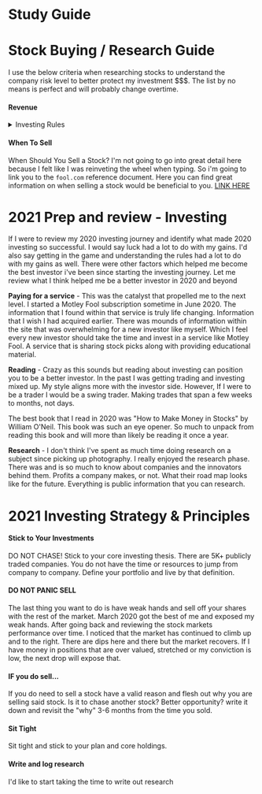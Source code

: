 # Study Guide

# Stock Buying / Research Guide
I use the below criteria when researching stocks to understand the company risk level to better protect my investment $$$. The list by no means is perfect and will probably change overtime.

#### Revenue

<details>
<summary> Investing Rules </summary>

- [ ] Look at stocks objectively
- [ ] Know current market conditions. Are we in a uptrend, downtrend, or chop fest?
- [ ] 25 <b>CORE</b> positions
- [ ] Hold for 5 years - Until the story changes
- [ ] Lean towards small caps and 10x opportunities
- [ ] Know what you are buying - <b>RESEARCH FIRST </b>
- [ ] Hold during price swings which are expected. You are not a seasoned trader so dont try to time a damn thing. 
- [ ] Target Leaders / Innovators 
- [ ] Have a reason to sell / Bear case

</details>

#### When To Sell

When Should You Sell a Stock? I'm not going to go into great detail here because I felt like I was reinveting the wheel when typing. So i'm going to link you to the `fool.com` reference document. Here you can find great information on when selling a stock would be beneficial to you. [LINK HERE](https://www.fool.com/investing/how-to-invest/stocks/when-to-sell-stocks/)

# 2021 Prep and review - Investing

If I were to review my 2020 investing journey and identify what made 2020 investing so successful. I would say luck had a lot to do with my gains. I'd also say getting in the game and understanding the rules had a lot to do with my gains as well. There were other factors which helped me become the best investor i've been since starting the investing journey. Let me review what I think helped me be a better investor in 2020 and beyond

**Paying for a service** - This was the catalyst that propelled me to the next level. I started a Motley Fool subscription sometime in June 2020. The information that I found within that service is truly life changing. Information that I wish I had acquired earlier. There was mounds of information within the site that was overwhelming for a new investor like myself. Which I feel every new investor should take the time and invest in a service like Motley Fool. A service that is sharing stock picks along with providing educational material. 

**Reading** - Crazy as this sounds but reading about investing can position you to be a better investor. In the past I was getting trading and investing mixed up. My style aligns more with the investor side. However, If I were to be a trader I would be a swing trader. Making trades that span a few weeks to months, not days. 

The best book that I read in 2020 was "How to Make Money in Stocks" by William O'Neil. This book was such an eye opener. So much to unpack from reading this book and will more than likely be reading it once a year.

**Research** - I don't think I've spent as much time doing research on a subject since picking up photography. I really enjoyed the research phase. There was and is so much to know about companies and the innovators behind them. Profits a company makes, or not. What their road map looks like for the future. Everything is public information that you can research.

# 2021 Investing Strategy & Principles

#### Stick to Your Investments
DO NOT CHASE! Stick to your core investing thesis. There are 5K+ publicly traded companies. You do not have the time or resources to jump from company to company. Define your portfolio and live by that definition. 

#### DO NOT PANIC SELL

The last thing you want to do is have weak hands and sell off your shares with the rest of the market. March 2020 got the best of me and exposed my weak hands. After going back and reviewing the stock markets performance over time. I noticed that the market has continued to climb up and to the right. There are dips here and there but the market recovers. If I have money in positions that are over valued, stretched or my conviction is low, the next drop will expose that.

#### IF you do sell...
If you do need to sell a stock have a valid reason and flesh out why you are selling said stock. Is it to chase another stock? Better opportunity? write it down and revisit the "why" 3-6 months from the time you sold. 

#### Sit Tight
Sit tight and stick to your plan and core holdings.

#### Write and log research
I'd like to start taking the time to write out research 
